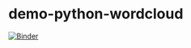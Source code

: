 # demo-python-wordcloud


[![Binder](https://mybinder.org/badge_logo.svg)](https://mybinder.org/v2/gh/zhaihulu/demo-python-wordcloud/HEAD)
